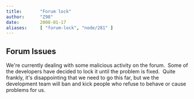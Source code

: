 ```yaml
---
title:       "Forum lock"
author:      "Z98"
date:        2008-01-17
aliases:     [ "forum-lock", "node/281" ]
---
```


<h2>Forum Issues</h2>
<p>
We&#39;re currently dealing with some malicious activity on the forum.&nbsp; Some of the developers have decided to lock it until the problem is fixed.&nbsp; Quite frankly, it&#39;s disappointing that we need to go this far, but we the development team will ban and kick people who refuse to behave or cause problems for us.&nbsp;
</p>
